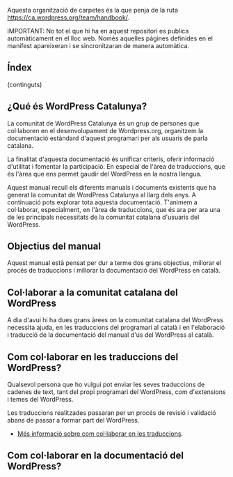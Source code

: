 Aquesta organització de carpetes és la que penja de la ruta https://ca.wordpress.org/team/handbook/.

IMPORTANT: No tot el que hi ha en aquest repositori es publica automàticament en el lloc web. Només aquelles pàgines definides en el manifest apareixeran i se sincronitzaran de manera automàtica.

## Índex

(continguts)

## ¿Qué és WordPress Catalunya?

La comunitat de WordPress Catalunya és un grup de persones que col·laboren en el desenvolupament de Wordpress.org, organitzem la documentació estàndard d'aquest programari per als usuaris de parla catalana.

La finalitat d'aquesta documentació és unificar criteris, oferir informació d'utilitat i fomentar la participació. En especial de l'àrea de traduccions, que és l'àrea que ens permet gaudir del WordPress en la nostra llengua.

Aquest manual recull els diferents manuals i documents existents que ha generat la comunitat de WordPress Catalunya al llarg dels anys. A continuació pots explorar tota aquesta documentació. T'animem a col·laborar, especialment, en l'àrea de traduccions, que és ara per ara una de les principals necessitats de la comunitat catalana d'usuaris del WordPress.

## Objectius del manual

Aquest manual està pensat per dur a terme dos grans objectius, millorar el procés de traduccions i millorar la documentació del WordPress en català.

## Col·laborar a la comunitat catalana del WordPress

A dia d'avui hi ha dues grans àrees on la comunitat catalana del WordPress necessita ajuda, en les traduccions del programari al català i en l'elaboració i traducció de la documentació del manual d'ús del WordPress al català.

## Com col·laborar en les traduccions del WordPress?

Qualsevol persona que ho vulgui pot enviar les seves traduccions de cadenes de text, tant del propi programari del WordPress, com d'extensions i temes del WordPress.  
  
Les traduccions realitzades passaran per un procés de revisió i validació abans de passar a formar part del WordPress.

- [Més informació sobre com col·laborar en les traduccions](https://github.com/wpcatalunya/manual/blob/main/traduccio.md).

## Com col·laborar en la documentació del WordPress?
